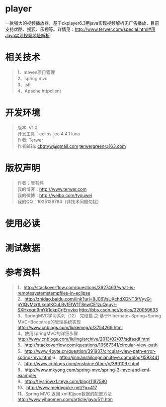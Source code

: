 ﻿player
=====
一款强大的视频播放器，基于ckplayer6.3用java实现视频解析无广告播放，目前支持优酷、搜狐、乐视等。详情见：http://www.terwer.com/special.html#用Java实现视频地址解析

相关技术
======
>1、maven项目管理     
>2、spring mvc    
>3、jstl    
>4、Apache httpclient    

开发环境
=====
>版本: V1.0        
>开发工具：eclips-jee 4.4.1 luna        
>作者: Terwer       
>作者邮箱: cbgtyw@gmail.com terwergreen@163.com   

版权声明
=====
>作者：唐有炜<br/>
>我的博客：http://www.terwer.com<br/>
>我的微博：http://weibo.com/tyouwei<br/>
>我的QQ：1035136784（非技术问题勿扰）<br/>

使用必读
======

测试数据
======

参考资料
======
>1、http://stackoverflow.com/questions/3627463/what-is-remotesystemstempfiles-in-eclipse       
>2、http://zhidao.baidu.com/link?url=9J06VsUXchdXDNT3fVyyG-pYlQvMzrtLkdqlKCuLBvfEfW1T8nwCE1zuQquyr-SXHxcqd9mYk1okpCrjErvvkq
http://bbs.csdn.net/topics/320059633                
>3、SpringMVC学习系列（12） 完结篇 之 基于Hibernate+Spring+Spring MVC+Bootstrap的管理系统实现          
http://www.cnblogs.com/liukemng/p/3754269.html     
>4、使用springMVC的详细步骤     
http://www.cnblogs.com/liuling/archive/2013/02/07/sdfasdf.html     
>5、http://stackoverflow.com/questions/10567341/circular-view-path     
>5、http://www.4byte.cn/question/391937/circular-view-path-error-spring-mvc.html
>6、http://jinnianshilongnian.iteye.com/blog/1593441   
>7、http://www.cnblogs.com/enshrineZither/p/3891097.html   
>8、http://www.mkyong.com/spring-mvc/spring-3-mvc-and-xml-example/   
>9、http://flysnowxf.iteye.com/blog/1187580   
>10、http://www.meiriyouke.net/?p=417    
>11、Spring MVC 返回 xml和json数据的配置方法     
http://www.yihaomen.com/article/java/511.htm          